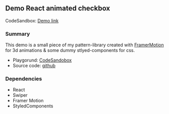## Demo React animated checkbox

CodeSandbox: [Demo link](https://3ws99.csb.app/)

### Summary

This demo is a small piece of my pattern-library created with [FramerMotion](https://www.framer.com/motion/) for 3d animations & some dummy stlyed-components for css.

- Playgorund: [CodeSandobox](https://codesandbox.io/s/still-shape-3ws99)
- Source code: [github](https://github.com/GiuB/demo-react-animated-checkbox/tree/master/src)

### Dependencies

- React
- Swiper
- Framer Motion
- StyledComponents
